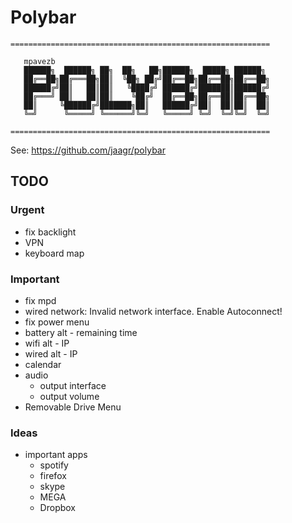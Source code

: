 # Polybar

```
==========================================================

   mpavezb
   ██████╗  ██████╗ ██╗  ██╗   ██╗██████╗  █████╗ ██████╗
   ██╔══██╗██╔═══██╗██║  ╚██╗ ██╔╝██╔══██╗██╔══██╗██╔══██╗
   ██████╔╝██║   ██║██║   ╚████╔╝ ██████╔╝███████║██████╔╝
   ██╔═══╝ ██║   ██║██║    ╚██╔╝  ██╔══██╗██╔══██║██╔══██╗
   ██║     ╚██████╔╝███████╗██║   ██████╔╝██║  ██║██║  ██║
   ╚═╝      ╚═════╝ ╚══════╝╚═╝   ╚═════╝ ╚═╝  ╚═╝╚═╝  ╚═╝

==========================================================
```
See: https://github.com/jaagr/polybar

## TODO

### Urgent
- fix backlight
- VPN
- keyboard map


### Important
- fix mpd
- wired network: Invalid network interface. Enable Autoconnect!
- fix power menu
- battery alt - remaining time
- wifi alt - IP
- wired alt - IP
- calendar
- audio
	- output interface
	- output volume
- Removable Drive Menu


### Ideas 
- important apps
	- spotify
	- firefox
	- skype
	- MEGA
	- Dropbox

